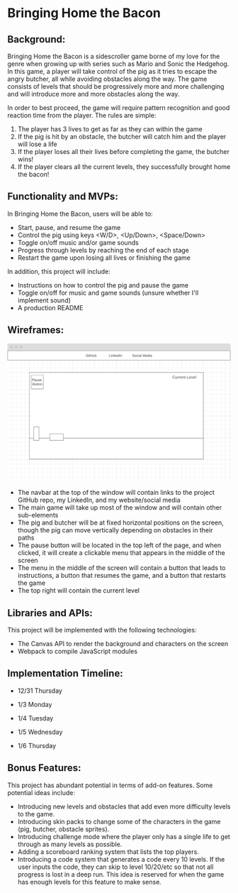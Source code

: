 # Bringing Home the Bacon

## Background:
Bringing Home the Bacon is a sidescroller game borne of my love for the genre when growing up with series such as Mario and Sonic the Hedgehog. In this game, a player will take control of the pig as it tries to escape the angry butcher, all while avoiding obstacles along the way. The game consists of levels that should be progressively more and more challenging and will introduce more and more obstacles along the way.

In order to best proceed, the game will require pattern recognition and good reaction time from the player. The rules are simple:

1) The player has 3 lives to get as far as they can within the game
2) If the pig is hit by an obstacle, the butcher will catch him and the player will lose a life
3) If the player loses all their lives before completing the game, the butcher wins!
4) If the player clears all the current levels, they successfully brought home the bacon!

## Functionality and MVPs:
In Bringing Home the Bacon, users will be able to:
* Start, pause, and resume the game
* Control the pig using keys <W/D>, <Up/Down>, <Space/Down>
* Toggle on/off music and/or game sounds
* Progress through levels by reaching the end of each stage
* Restart the game upon losing all lives or finishing the game

In addition, this project will include:
* Instructions on how to control the pig and pause the game
* Toggle on/off for music and game sounds (unsure whether I'll implement sound)
* A production README

## Wireframes:
![wireframe](wireframe.png)
* The navbar at the top of the window will contain links to the project GitHub repo, my LinkedIn, and my website/social media
* The main game will take up most of the window and will contain other sub-elements
* The pig and butcher will be at fixed horizontal positions on the screen, though the pig can move vertically depending on obstacles in their paths
* The pause button will be located in the top left of the page, and when clicked, it will create a clickable menu that appears in the middle of the screen
* The menu in the middle of the screen will contain a button that leads to instructions, a button that resumes the game, and a button that restarts the game
* The top right will contain the current level

## Libraries and APIs:
This project will be implemented with the following technologies:
* The Canvas API to render the background and characters on the screen
* Webpack to compile JavaScript modules

## Implementation Timeline:
* 12/31 Thursday


* 1/3 Monday


* 1/4 Tuesday


* 1/5 Wednesday


* 1/6 Thursday


## Bonus Features:
This project has abundant potential in terms of add-on features. Some potential ideas include:
* Introducing new levels and obstacles that add even more difficulty levels to the game.
* Introducing skin packs to change some of the characters in the game (pig, butcher, obstacle sprites).
* Introducing challenge mode where the player only has a single life to get through as many levels as possible.
* Adding a scoreboard ranking system that lists the top players.
* Introducing a code system that generates a code every 10 levels. If the user inputs the code, they can skip to level 10/20/etc so that not all progress is lost in a deep run. This idea is reserved for when the game has enough levels for this feature to make sense.
